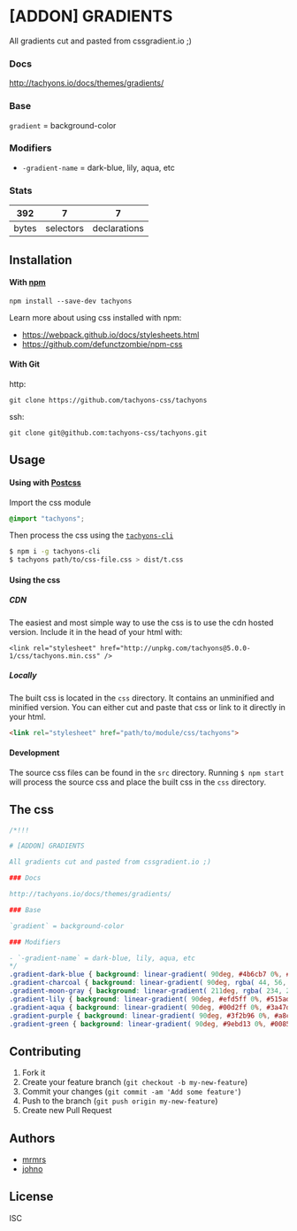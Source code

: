 

# [ADDON] GRADIENTS

All gradients cut and pasted from cssgradient.io ;)

### Docs

http://tachyons.io/docs/themes/gradients/

### Base

`gradient` = background-color

### Modifiers

- `-gradient-name` = dark-blue, lily, aqua, etc


### Stats

392 | 7 | 7
---|---|---
bytes | selectors | declarations

## Installation

#### With [npm](https://npmjs.com)

```
npm install --save-dev tachyons
```

Learn more about using css installed with npm:
* https://webpack.github.io/docs/stylesheets.html
* https://github.com/defunctzombie/npm-css

#### With Git

http:
```
git clone https://github.com/tachyons-css/tachyons
```

ssh:
```
git clone git@github.com:tachyons-css/tachyons.git
```

## Usage

#### Using with [Postcss](https://github.com/postcss/postcss)

Import the css module

```css
@import "tachyons";
```

Then process the css using the [`tachyons-cli`](https://github.com/tachyons-css/tachyons-cli)

```sh
$ npm i -g tachyons-cli
$ tachyons path/to/css-file.css > dist/t.css
```

#### Using the css

##### CDN
The easiest and most simple way to use the css is to use the cdn hosted version. Include it in the head of your html with:

```
<link rel="stylesheet" href="http://unpkg.com/tachyons@5.0.0-1/css/tachyons.min.css" />
```

##### Locally
The built css is located in the `css` directory. It contains an unminified and minified version.
You can either cut and paste that css or link to it directly in your html.

```html
<link rel="stylesheet" href="path/to/module/css/tachyons">
```

#### Development

The source css files can be found in the `src` directory.
Running `$ npm start` will process the source css and place the built css in the `css` directory.

## The css

```css
/*!!!

# [ADDON] GRADIENTS

All gradients cut and pasted from cssgradient.io ;)

### Docs

http://tachyons.io/docs/themes/gradients/

### Base

`gradient` = background-color

### Modifiers

- `-gradient-name` = dark-blue, lily, aqua, etc
*/
.gradient-dark-blue { background: linear-gradient( 90deg, #4b6cb7 0%, #182848 100% ); }
.gradient-charcoal { background: linear-gradient( 90deg, rgba( 44, 56, 68, 1 ) 0%, rgba( 23, 32, 42, 1 ) 100% ); }
.gradient-moon-gray { background: linear-gradient( 211deg, rgba( 234, 236, 238, 1 ) 0%, rgba( 234, 236, 238, 1 ) 100% ); }
.gradient-lily { background: linear-gradient( 90deg, #efd5ff 0%, #515ada 100% ); }
.gradient-aqua { background: linear-gradient( 90deg, #00d2ff 0%, #3a47d5 100% ); }
.gradient-purple { background: linear-gradient( 90deg, #3f2b96 0%, #a8c0ff 100% ); }
.gradient-green { background: linear-gradient( 90deg, #9ebd13 0%, #008552 100% ); }
```

## Contributing

1. Fork it
2. Create your feature branch (`git checkout -b my-new-feature`)
3. Commit your changes (`git commit -am 'Add some feature'`)
4. Push to the branch (`git push origin my-new-feature`)
5. Create new Pull Request

## Authors

* [mrmrs](http://mrmrs.io)
* [johno](http://johnotander.com)

## License

ISC

